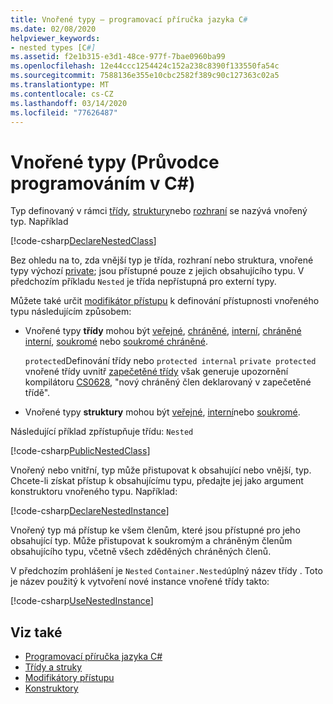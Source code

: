 ```yaml
---
title: Vnořené typy – programovací příručka jazyka C#
ms.date: 02/08/2020
helpviewer_keywords:
- nested types [C#]
ms.assetid: f2e1b315-e3d1-48ce-977f-7bae0960ba99
ms.openlocfilehash: 12e44ccc1254424c152a238c8390f133550fa54c
ms.sourcegitcommit: 7588136e355e10cbc2582f389c90c127363c02a5
ms.translationtype: MT
ms.contentlocale: cs-CZ
ms.lasthandoff: 03/14/2020
ms.locfileid: "77626487"
---
```

# <a name="nested-types-c-programming-guide"></a>Vnořené typy (Průvodce programováním v C#)

Typ definovaný v rámci [třídy](../../language-reference/keywords/class.md), [struktury](../../language-reference/builtin-types/struct.md)nebo [rozhraní](../../language-reference/keywords/interface.md) se nazývá vnořený typ. Například

[!code-csharp[DeclareNestedClass](~/samples/snippets/csharp/objectoriented/nestedtypes.cs#DeclareNestedClass)]

Bez ohledu na to, zda vnější typ je třída, rozhraní nebo struktura, vnořené typy výchozí [private](../../language-reference/keywords/private.md); jsou přístupné pouze z jejich obsahujícího typu. V předchozím příkladu `Nested` je třída nepřístupná pro externí typy.

Můžete také určit [modifikátor přístupu](../../language-reference/keywords/access-modifiers.md) k definování přístupnosti vnořeného typu následujícím způsobem:

- Vnořené typy **třídy** mohou být [veřejné](../../language-reference/keywords/public.md), [chráněné](../../language-reference/keywords/protected.md), [interní](../../language-reference/keywords/internal.md), [chráněné interní](../../language-reference/keywords/protected-internal.md), [soukromé](../../language-reference/keywords/private.md) nebo [soukromé chráněné](../../language-reference/keywords/private-protected.md).

   `protected`Definování třídy nebo `protected internal` `private protected` vnořené třídy uvnitř [zapečetěné třídy](../../language-reference/keywords/sealed.md) však generuje upozornění kompilátoru [CS0628](../../misc/cs0628.md), "nový chráněný člen deklarovaný v zapečetěné třídě".
  
- Vnořené typy **struktury** mohou být [veřejné](../../language-reference/keywords/public.md), [interní](../../language-reference/keywords/internal.md)nebo [soukromé](../../language-reference/keywords/private.md).

Následující příklad zpřístupňuje třídu: `Nested`

[!code-csharp[PublicNestedClass](~/samples/snippets/csharp/objectoriented/nestedtypes.cs#PublicNestedClass)]

Vnořený nebo vnitřní, typ může přistupovat k obsahující nebo vnější, typ. Chcete-li získat přístup k obsahujícímu typu, předajte jej jako argument konstruktoru vnořeného typu. Například:

[!code-csharp[DeclareNestedInstance](~/samples/snippets/csharp/objectoriented/nestedtypes.cs#DeclareNestedInstance)]

Vnořený typ má přístup ke všem členům, které jsou přístupné pro jeho obsahující typ. Může přistupovat k soukromým a chráněným členům obsahujícího typu, včetně všech zděděných chráněných členů.

V předchozím prohlášení je `Nested` `Container.Nested`úplný název třídy . Toto je název použitý k vytvoření nové instance vnořené třídy takto:

[!code-csharp[UseNestedInstance](~/samples/snippets/csharp/objectoriented/nestedtypes.cs#UseNestedInstance)]

## <a name="see-also"></a>Viz také

- [Programovací příručka jazyka C#](../index.md)
- [Třídy a struky](./index.md)
- [Modifikátory přístupu](./access-modifiers.md)
- [Konstruktory](./constructors.md)

